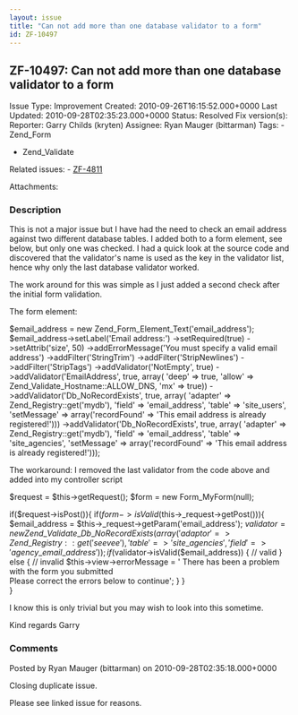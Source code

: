 ```yaml
---
layout: issue
title: "Can not add more than one database validator to a form"
id: ZF-10497
---
```


ZF-10497: Can not add more than one database validator to a form
----------------------------------------------------------------

 Issue Type: Improvement Created: 2010-09-26T16:15:52.000+0000 Last Updated: 2010-09-28T02:35:23.000+0000 Status: Resolved Fix version(s): 
 Reporter:  Garry Childs (kryten)  Assignee:  Ryan Mauger (bittarman)  Tags: - Zend\_Form
- Zend\_Validate
 
 Related issues: - [ZF-4811](/issues/browse/ZF-4811)
 
 Attachments: 
### Description

This is not a major issue but I have had the need to check an email address against two different database tables. I added both to a form element, see below, but only one was checked. I had a quick look at the source code and discovered that the validator's name is used as the key in the validator list, hence why only the last database validator worked.

The work around for this was simple as I just added a second check after the initial form validation.

The form element:

$email\_address = new Zend\_Form\_Element\_Text('email\_address'); $email\_address->setLabel('Email address:') ->setRequired(true) ->setAttrib('size', 50) ->addErrorMessage('You must specify a valid email address') ->addFilter('StringTrim') ->addFilter('StripNewlines') ->addFilter('StripTags') ->addValidator('NotEmpty', true) ->addValidator('EmailAddress', true, array( 'deep' => true, 'allow' => Zend\_Validate\_Hostname::ALLOW\_DNS, 'mx' => true)) ->addValidator('Db\_NoRecordExists', true, array( 'adapter' => Zend\_Registry::get('mydb'), 'field' => 'email\_address', 'table' => 'site\_users', 'setMessage' => array('recordFound' => 'This email address is already registered!'))) ->addValidator('Db\_NoRecordExists', true, array( 'adapter' => Zend\_Registry::get('mydb'), 'field' => 'email\_address', 'table' => 'site\_agencies', 'setMessage' => array('recordFound' => 'This email address is already registered!')));

The workaround: I removed the last validator from the code above and added into my controller script

$request = $this->getRequest(); $form = new Form\_MyForm(null);

if($request->isPost()){ if($form->isValid($this->\_request->getPost())){ $email\_address = $this->\_request->getParam('email\_address'); $validator = new Zend\_Validate\_Db\_NoRecordExists(array( 'adaptor' => Zend\_Registry::get('seevee'), 'table' => 'site\_agencies', 'field' => 'agency\_email\_address')); if ($validator->isValid($email\_address)) { // valid } else { // invalid $this->view->errorMessage = ' There has been a problem with the form you submitted  
 Please correct the errors below to continue'; } }  
 }

I know this is only trivial but you may wish to look into this sometime.

Kind regards Garry

 

 

### Comments

Posted by Ryan Mauger (bittarman) on 2010-09-28T02:35:18.000+0000

Closing duplicate issue.

Please see linked issue for reasons.

 

 